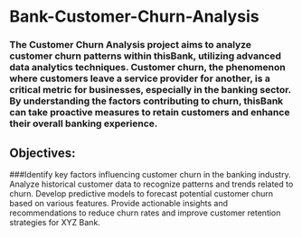 #  Bank-Customer-Churn-Analysis
### The Customer Churn Analysis project aims to analyze customer churn patterns within thisBank, utilizing advanced data analytics techniques. Customer churn, the phenomenon where customers leave a service provider for another, is a critical metric for businesses, especially in the banking sector. By understanding the factors contributing to churn, thisBank can take proactive measures to retain customers and enhance their overall banking experience.
## Objectives:

###Identify key factors influencing customer churn in the banking industry.
Analyze historical customer data to recognize patterns and trends related to churn.
Develop predictive models to forecast potential customer churn based on various features.
Provide actionable insights and recommendations to reduce churn rates and improve customer retention strategies for XYZ Bank.
